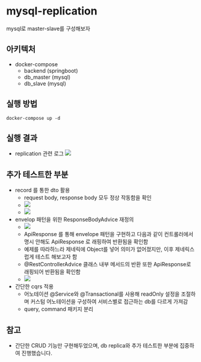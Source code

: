 # mysql-replication
mysql로 master-slave를 구성해보자

## 아키텍처
- docker-compose
  - backend (springboot)
  - db_master (mysql)
  - db_slave (mysql)

## 실행 방법
```
docker-compose up -d
```

## 실행 결과
- replication 관련 로그
![](https://github.com/ohksj77/mysql-replication/assets/89020004/1a1c53ef-3343-4416-984e-81101931bca7)

## 추가 테스트한 부분
- record 를 통한 dto 활용
  - request body, response body 모두 정상 작동함을 확인
  - ![](https://github.com/ohksj77/mysql-replication/assets/89020004/4718c793-144a-4ef1-89a1-83419011d204)
  - ![](https://github.com/ohksj77/mysql-replication/assets/89020004/bbb4d944-7a01-489c-8405-5d719ff7626c)
- envelop 패턴을 위한 ResponseBodyAdvice 재정의
  - ![](https://github.com/ohksj77/mysql-replication/assets/89020004/faada3e2-0fbc-49f0-a900-983ba3288d5e)
  - ApiResponse<T> 를 통해 envelope 패턴을 구현하고 다음과 같이 컨트롤러에서 명시 안해도 ApiResponse 로 래핑하여 반환됨을 확인함
  - 예제를 따라하느라 제네릭에 Object를 넣어 의미가 없어졌지만, 이후 제네릭스럽게 테스트 해보고자 함
  - @RestControllerAdvice 클래스 내부 메서드의 반환 또한 ApiResponse<T>로 래핑되어 반환됨을 확인함
  - ![](https://github.com/ohksj77/mysql-replication/assets/89020004/5ffe9a46-82ed-4aa6-a130-dad0e70057d6)
- 간단한 cqrs 적용
  - 어노테이션 @Service와 @Transactional를 사용해 readOnly 설정을 조절하며 커스텀 어노테이션을 구성하여 서비스별로 접근하는 db를 다르게 가져감
  - query, command 패키지 분리

## 참고
- 간단한 CRUD 기능만 구현해두었으며, db replica와 추가 테스트한 부분에 집중하여 진행했습니다.
